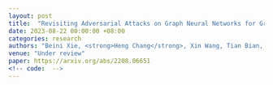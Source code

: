 ```yaml
---
layout: post
title:  "Revisiting Adversarial Attacks on Graph Neural Networks for Graph Classification"
date: 2023-08-22 00:00:00 +08:00
categories: research
authors: "Beini Xie, <strong>Heng Chang</strong>, Xin Wang, Tian Bian, Shiji Zhou, Daixin Wang, Zhiqiang Zhang, Wenwu Zhu"
venue: "Under review"
paper: https://arxiv.org/abs/2208.06651
<!-- code:  -->
---
```



